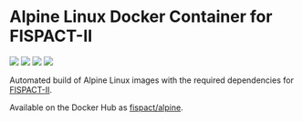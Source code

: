 # Alpine Linux Docker Container for FISPACT-II

[![](https://images.microbadger.com/badges/image/fispact/linuxmint.svg)](https://microbadger.com/images/fispact/linuxmint)  [![](https://images.microbadger.com/badges/version/fispact/linuxmint.svg)](https://microbadger.com/images/fispact/linuxmint)  [![](https://images.microbadger.com/badges/commit/fispact/linuxmint.svg)](https://microbadger.com/images/fispact/linuxmint)  [![](https://images.microbadger.com/badges/license/fispact/linuxmint.svg)](https://microbadger.com/images/fispact/linuxmint)

Automated build of Alpine Linux images with the required dependencies for [FISPACT-II](http://fispact.ukaea.uk).

Available on the Docker Hub as [fispact/alpine](https://hub.docker.com/r/fispact/alpine/).
